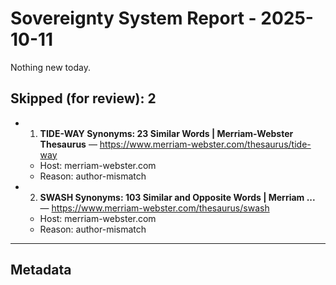 # Sovereignty System Report - 2025-10-11

Nothing new today.

## Skipped (for review): 2

- 1. **TIDE-WAY Synonyms: 23 Similar Words | Merriam-Webster Thesaurus** — https://www.merriam-webster.com/thesaurus/tide-way
  - Host: merriam-webster.com
  - Reason: author-mismatch
- 2. **SWASH Synonyms: 103 Similar and Opposite Words | Merriam ...** — https://www.merriam-webster.com/thesaurus/swash
  - Host: merriam-webster.com
  - Reason: author-mismatch

---

## Metadata
